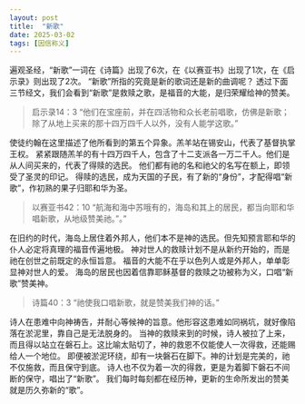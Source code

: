 ```yaml
---
layout: post
title:  "新歌"
date: 2025-03-02
tags: [因信称义]
---
```


遍观圣经，“新歌”一词在《诗篇》出现了6次，在《以赛亚书》出现了1次，在《启示录》则出现了2次。
“新歌”所指的究竟是新的歌词还是新的曲调呢？
透过下面三节经文，我们会看到“新歌”是救赎之歌，是福音的大能，是归荣耀给神的赞美。

>启示录14：3 “他们在宝座前，并在四活物和众长老前唱歌，仿佛是新歌；除了从地上买来的那十四万四千人以外，没有人能学这歌。”

使徒约翰在这里描述了他所看到的第五个异象。羔羊站在锡安山，代表了基督执掌王权。
紧紧跟随羔羊的有十四万四千人，包含了十二支派各一万二千人。他们是从人间买来的，代表了得赎的选民。
他们都有祂的名和祂父的名写在额上，即领受了圣灵的印记。
得赎的选民，成为天国的子民，有了新的“身份”，才配得唱“新歌”，作初熟的果子归耶和华为圣。

>以赛亚书42：10 “航海和海中苏哦有的，海岛和其上的居民，都当向耶和华唱新歌，从地级赞美祂。”。”

在旧约的时代，海岛上居住着外邦人，他们本不是神的选民。但先知预言耶和华的仆人必定将真理的福音传遍地极。
神对世人的救赎计划不是从新约开始的，而是祂在创世之前既定的永恒旨意。
福音的大能不在乎以色列人或是外邦人，单单彰显神对世人的爱。
海岛的居民也因着信靠耶稣基督的救赎之功被称为义，口唱“新歌”赞美神。

>诗篇40：3 “祂使我口唱新歌，就是赞美我们神的话。”

诗人在患难中向神祷告，并耐心等候神的旨意。他形容这患难如同祸坑，就好像陷落在淤泥里，靠自己是无法脱身的。
当神的救赎来到的时候，诗人被拉了上来，而且得以站立在磐石上。这比喻太贴切了，神的救恩不仅能使人一次得救，还能赐给人一个地位。
即便被淤泥环绕，却有一块磐石在脚下。神的计划是完美的，祂不仅施救，而且保守到底。
诗人也不仅为着一次的得救，更是为着脚下磐石不间断的保守，唱出了“新歌”。
我们每时每刻都在经历神，更新的生命所发出的赞美就是历久弥新的“歌”。
